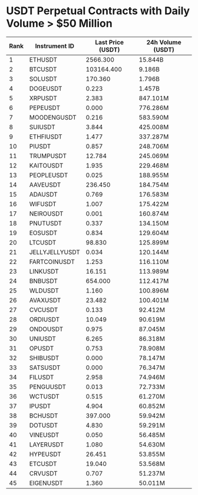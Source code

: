 # USDT Perpetual Contracts with Daily Volume > $50 Million

| Rank | Instrument ID | Last Price (USDT) | 24h Volume (USDT) |
|------|---------------|-------------------|-------------------|
| 1 | ETHUSDT | 2566.300 | 15.844B |
| 2 | BTCUSDT | 103164.400 | 9.186B |
| 3 | SOLUSDT | 170.360 | 1.796B |
| 4 | DOGEUSDT | 0.223 | 1.457B |
| 5 | XRPUSDT | 2.383 | 847.101M |
| 6 | PEPEUSDT | 0.000 | 776.286M |
| 7 | MOODENGUSDT | 0.216 | 583.590M |
| 8 | SUIUSDT | 3.844 | 425.008M |
| 9 | ETHFIUSDT | 1.477 | 337.287M |
| 10 | PIUSDT | 0.857 | 248.706M |
| 11 | TRUMPUSDT | 12.784 | 245.069M |
| 12 | KAITOUSDT | 1.935 | 229.468M |
| 13 | PEOPLEUSDT | 0.025 | 188.955M |
| 14 | AAVEUSDT | 236.450 | 184.754M |
| 15 | ADAUSDT | 0.769 | 176.583M |
| 16 | WIFUSDT | 1.007 | 175.422M |
| 17 | NEIROUSDT | 0.001 | 160.874M |
| 18 | PNUTUSDT | 0.337 | 134.150M |
| 19 | EOSUSDT | 0.834 | 129.604M |
| 20 | LTCUSDT | 98.830 | 125.899M |
| 21 | JELLYJELLYUSDT | 0.034 | 120.144M |
| 22 | FARTCOINUSDT | 1.253 | 116.110M |
| 23 | LINKUSDT | 16.151 | 113.989M |
| 24 | BNBUSDT | 654.000 | 112.417M |
| 25 | WLDUSDT | 1.160 | 100.896M |
| 26 | AVAXUSDT | 23.482 | 100.401M |
| 27 | CVCUSDT | 0.133 | 92.412M |
| 28 | ORDIUSDT | 10.049 | 90.619M |
| 29 | ONDOUSDT | 0.975 | 87.045M |
| 30 | UNIUSDT | 6.265 | 86.318M |
| 31 | OPUSDT | 0.753 | 78.908M |
| 32 | SHIBUSDT | 0.000 | 78.147M |
| 33 | SATSUSDT | 0.000 | 76.347M |
| 34 | FILUSDT | 2.958 | 74.946M |
| 35 | PENGUUSDT | 0.013 | 72.733M |
| 36 | WCTUSDT | 0.515 | 61.270M |
| 37 | IPUSDT | 4.904 | 60.852M |
| 38 | BCHUSDT | 397.000 | 59.942M |
| 39 | DOTUSDT | 4.830 | 59.291M |
| 40 | VINEUSDT | 0.050 | 56.485M |
| 41 | LAYERUSDT | 1.080 | 54.630M |
| 42 | HYPEUSDT | 26.451 | 53.855M |
| 43 | ETCUSDT | 19.040 | 53.568M |
| 44 | CRVUSDT | 0.707 | 51.237M |
| 45 | EIGENUSDT | 1.360 | 50.011M |
